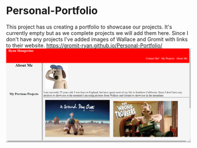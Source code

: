 # Personal-Portfolio
This project has us creating a portfolio to showcase our projects. It's currently empty but as we complete projects we will add them here. Since I don't have any projects I've added images of Wallace and Gromit with links to their website.
https://gromit-ryan.github.io/Personal-Portfolio/
![alt text](https://github.com/Gromit-Ryan/Personal-Portfolio/blob/main/assets/Images/website%20screenshot.png)
